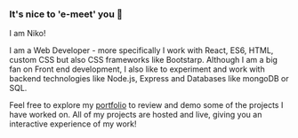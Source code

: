 ### It's nice to 'e-meet' you 👋

I am Niko!

I am a Web Developer - more specifically I work with React, ES6, HTML, custom CSS but also CSS frameworks like Bootstarp.
Although I am a big fan on Front end development, I also like to experiment and work with backend technologies like Node.js, Express and Databases like mongoDB or SQL.

Feel free to explore my [portfolio](https://nikogermano.com/) to review and demo some of the projects I have worked on. 
All of my projects are hosted and live, giving you an interactive experience of my work!
